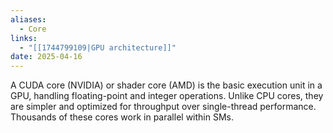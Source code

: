 ```yaml
---
aliases:
  - Core
links:
  - "[[1744799109|GPU architecture]]"
date: 2025-04-16
---
```

A CUDA core (NVIDIA) or shader core (AMD) is the basic execution unit in a GPU, handling floating-point and integer operations. Unlike CPU cores, they are simpler and optimized for throughput over single-thread performance. Thousands of these cores work in parallel within SMs.